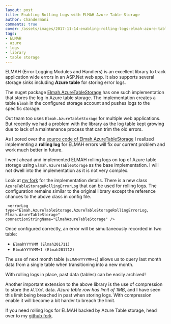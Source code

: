 ```yaml
---
layout: post
title: Enabling Rolling Logs with ELMAH Azure Table Storage
author: Chandermani
comments: true
cover: /assets/images/2017-11-14-enabling-rolling-logs-elmah-azure-table.png
tags:
- ELMAH
- azure
- logs
- library
- table storage
---
```


ELMAH (Error Logging Modules and Handlers) is an excellent library to track application wide errors in an ASP.Net web app. It also supports several storage sinks including **Azure table** for storing error logs. 

The nuget package [Elmah.AzureTableStorage](https://www.nuget.org/packages/Elmah.AzureTableStorage/) has one such implementation that stores the log in Azure table storage. The implementation creates a table `Elmah` in the configured storage account and pushes logs to the specific storage.

Out team too uses `Elmah.AzureTableStorage` for multiple web applications. But recently we had a problem with the library as the log table kept growing due to lack of a maintenance process that can trim the old errors. 

As I pored over the [source code of Elmah.AzureTableStorage](https://github.com/MisinformedDNA/Elmah.AzureTableStorage) I realized implementing a **rolling log** for ELMAH errors will fix our current problem and work much better in future.

I went ahead and implemented ELMAH rolling logs on top of Azure table storage using `Elmah.AzureTableStorage` as the base implementation. I will not dwell into the implementation as it is not very complex. 

Look at [my fork](https://github.com/chandermani/Elmah.AzureTableStorage) for the implementation details. There is a new class `AzureTableStorageRollingErrorLog` that can be used for rolling logs. The configuration remains similar to the original library except the reference chances to the above class in config file.

```
 <errorLog
type="Elmah.AzureTableStorage.AzureTableStorageRollingErrorLog,     Elmah.AzureTableStorage" 
connectionStringName="ElmahAzureTableStorage" />
```
Once configured correctly, an error will be simultaneously recorded in two table:
- `ElmahYYYYMM (Elmah201711)`
- `ElmahYYYYMM+1 (Elmah201712)`

The use of next month table (`ELMAHYYYYMM+1`) allows us to query last month data from a single table when transitioning into a new month.

With rolling logs in place, past data (tables) can be easily archived!

Another important extension to the above library is the use of compression to store the `AllXml` data. *Azure table row has limit of 1MB*, and I have seen this limit being breached in past when storing logs. With compression enable it will become a bit harder to breach the limit.

If you need rolling logs for ELMAH backed by Azure Table storage, head over to my [github fork](https://github.com/chandermani/Elmah.AzureTableStorage).


